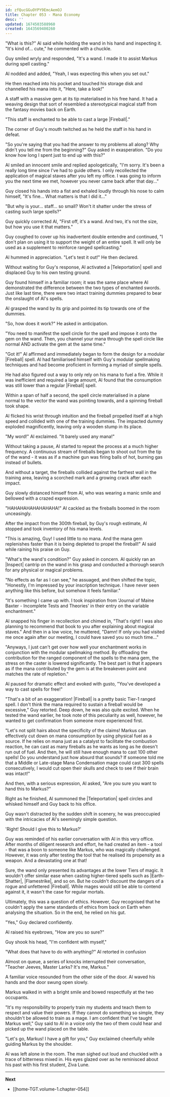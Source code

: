 ```yaml
---
id: zfQucGGuOYPY9EmcAemOJ
title: Chapter 053 - Mana Economy
desc: ''
updated: 1674503588960
created: 1643569400260
---
```


"What is this?" Al said while holding the wand in his hand and inspecting it. "It's kind of... cute," he commented with a chuckle.

Guy smiled wryly and responded, "It's a wand. I made it to assist Markus during spell casting."

Al nodded and added, "Yeah, I was expecting this when you set out."

He then reached into his pocket and touched his storage disk and channelled his mana into it, "Here, take a look!"

A staff with a massive gem at its tip materialised in his free hand. It had a weaving design that sort of resembled a stereotypical magical staff from the fantasy movies back on Earth.

"This staff is enchanted to be able to cast a large |Fireball|."

The corner of Guy's mouth twitched as he held the staff in his hand in defeat.

"So you're saying that you had the answer to my problems all along? Why didn't you tell me from the beginning?" Guy asked in exasperation. "Do you know how long I spent just to end up with this?"

Al smiled an innocent smile and replied apologetically, "I'm sorry. It's been a really long time since I've had to guide others. I only recollected the application of magical staves after you left my office. I was going to inform you the next time we met, however you never came back after that day..."

Guy closed his hands into a fist and exhaled loudly through his nose to calm himself, "It's fine... What matters is that I did it..."

"But why is your... staff... so small? Won't it shatter under the stress of casting such large spells?"

Guy quickly corrected Al, "First off, it's a wand. And two, it's not the size, but how you use it that matters." 

Guy coughed to cover up his inadvertent double entendre and continued, "I don't plan on using it to support the weight of an entire spell. It will only be used as a supplement to reinforce ranged spellcasting."

Al hummed in appreciation. "Let's test it out!" He then declared.

Without waiting for Guy's response, Al activated a |Teleportation| spell and displaced Guy to his own testing ground.

Guy found himself in a familiar room; it was the same place where Al demonstrated the difference between the two types of enchanted swords. Just like last time, there were two intact training dummies prepared to bear the onslaught of Al's spells.

Al grasped the wand by its grip and pointed its tip towards one of the dummies.

"So, how does it work?" He asked in anticipation.

"You need to manifest the spell circle for the spell and impose it onto the gem on the wand. Then, you channel your mana through the spell circle like normal AND activate the gem at the same time."

"Got it!" Al affirmed and immediately began to form the design for a modular |Fireball| spell. Al had familiarised himself with Guy's modular spellmaking techniques and had become proficient in forming a myriad of simple spells.

He had also figured out a way to only rely on his mana to fuel a fire. While it was inefficient and required a large amount, Al found that the consumption was still lower than a regular |Fireball| spell.

Within a span of half a second, the spell circle materialised in a plane normal to the vector the wand was pointing towards, and a spinning fireball took shape.

Al flicked his wrist through intuition and the fireball propelled itself at a high speed and collided with one of the training dummies. The impacted dummy exploded magnificently, leaving only a wooden stump in its place.

"My word!" Al exclaimed. "It barely used any mana!"

Without taking a pause, Al started to repeat the process at a much higher frequency. A continuous stream of fireballs began to shoot out from the tip of the wand - it was as if a machine gun was firing balls of hot, burning gas instead of bullets.

And without a target, the fireballs collided against the farthest wall in the training area, leaving a scorched mark and a growing crack after each impact.

Guy slowly distanced himself from Al, who was wearing a manic smile and bellowed with a crazed expression.

"HAHAHAHAHAHAHAHA!" Al cackled as the fireballs boomed in the room unceasingly.

After the impact from the 300th fireball, by Guy's rough estimate, Al stopped and took inventory of his mana levels.

"This is amazing, Guy! I used little to no mana. And the mana gem replenishes faster than it is being depleted to propel the fireball!" Al said while raining his praise on Guy.

"What's the wand's condition?" Guy asked in concern. Al quickly ran an |Inspect| cantrip on the wand in his grasp and conducted a thorough search for any physical or magical problems.

"No effects as far as I can see," he assuaged, and then shifted the topic, "Honestly, I'm impressed by your inscription technique. I have never seen anything like this before, but somehow it feels familiar."

"It's something I came up with. I took inspiration from 'Journal of Maine Baxter - Incomplete Tests and Theories' in their entry on the variable enchantment."

Al snapped his finger in recollection and chimed in, "That's right! I was also planning to recommend that book to you after explaining about magical staves." And then in a low voice, he muttered, "Damn! If only you had visited me once again after our meeting, I could have saved you so much time..."

"Anyways, I just can't get over how well your enchantment works in conjunction with the modular spellmaking method. By offloading the contribution for the ranged component of the spells to the mana gem, the stress on the caster is lowered significantly. The best part is that it appears as if the mana contributed by the gem is at the breakeven point and matches the rate of repletion."

Al paused for dramatic effect and evoked with gusto, "You've developed a way to cast spells for free!"

"That's a bit of an exaggeration! |Fireball| is a pretty basic Tier-1 ranged spell. I don't think the mana required to sustain a fireball would be excessive," Guy retorted. Deep down, he was also quite excited. When he tested the wand earlier, he took note of this peculiarity as well, however, he wanted to get confirmation from someone more experienced first.

"Let's not split hairs about the specificity of the claims! Markus can effectively cut down on mana consumption by using physical fuel as a source. If he relies on mana just as a catalyst to facilitate the combustion reaction, he can cast as many fireballs as he wants as long as he doesn't run out of fuel. And then, he will still have enough mana to cast 100 other spells! Do you understand just how absurd that sounds? If someone told me that a Middle or Late-stage Mana Condensation mage could cast 300 spells consecutively, I would cut open their skulls and check to see if their brain was intact!"

And then, with a serious expression, Al asked, "Are you sure you want to hand this to Markus?"

Right as he finished, Al summoned the |Teleportation| spell circles and whisked himself and Guy back to his office.

Guy wasn't distracted by the sudden shift in scenery, he was preoccupied with the intricacies of Al's seemingly simple question.

'Right! Should I give this to Markus?'

Guy was reminded of his earlier conversation with Al in this very office. After months of diligent research and effort, he had created an item - a tool - that was a boon to someone like Markus, who was magically challenged. However, it was only after testing the tool that he realised its propensity as a weapon. And a devastating one at that!

Sure, the wand only presented its advantages at the lower Tiers of magic. It wouldn't offer similar ease when casting higher-tiered spells such as |Earth-Shatter|, |Flamestrike|, and so on. But he couldn't discount the dangers of a rogue and unfettered |Fireball|. While mages would still be able to contend against it, it wasn't the case for regular mortals.

Ultimately, this was a question of ethics. However, Guy recognised that he couldn't apply the same standards of ethics from back on Earth when analysing the situation. So in the end, he relied on his gut.

"Yes," Guy declared confidently.

Al raised his eyebrows, "How are you so sure?"

Guy shook his head, "I'm confident with myself,"

"What does that have to do with anything?" Al retorted in confusion

Almost on queue, a series of knocks interrupted their conversation, "Teacher Jeeves, Master Larks? It's me, Markus."

A familiar voice resounded from the other side of the door. Al waved his hands and the door swung open slowly.

Markus walked in with a bright smile and bowed respectfully at the two occupants.

"It's my responsibility to properly train my students and teach them to respect and value their powers. If they cannot do something so simple, they shouldn't be allowed to train as a mage. I am confident that I've taught Markus well," Guy said to Al in a voice only the two of them could hear and picked up the wand placed on the table.

"Let's go, Markus! I have a gift for you," Guy exclaimed cheerfully while guiding Markus by the shoulder.

Al was left alone in the room. The man sighed out loud and chuckled with a trace of bitterness mixed in. His eyes glazed over as he reminisced about his past with his first student, Ziva Lune.

____

**Next**
* [[home-TGT.volume-1.chapter-054]]